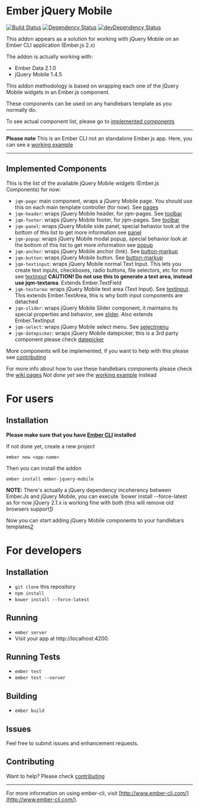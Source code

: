 # Ember jQuery Mobile
[![Build Status](https://travis-ci.org/albertogonper/ember-jquery-mobile.svg)](https://travis-ci.org/albertogonper/ember-jquery-mobile) [![Dependency Status](https://david-dm.org/albertogonper/ember-jquery-mobile.svg)](https://david-dm.org/albertogonper/ember-jquery-mobile) [![devDependency Status](https://david-dm.org/albertogonper/ember-jquery-mobile/dev-status.svg)](https://david-dm.org/albertogonper/ember-jquery-mobile#info=devDependencies)  

This addon appears as a solution for working with jQuery Mobile on an Ember CLI application (Ember.js 2.x)

The addon is actually working with:

* Ember Data 2.1.0
* jQuery Mobile 1.4.5

This addon methodology is based on wrapping each one of the jQuery Mobile widgets in an Ember.js component.

These components can be used on any handlebars template as you normally do.

To see actual component list, please go to [implemented components](#implemented-components)

***

**Please note** This is an Ember CLI not an standalone Ember.js app. Here, you can see a [working example](https://github.com/albertogonper/ember-jqm-example)

***

## Implemented Components

This is the list of the available jQuery Mobile widgets (Ember.js Components) for now:

* `jqm-page`: main component, wraps a jQuery Mobile page. You should use this on each main template controller (for now). See [pages](http://demos.jquerymobile.com/1.4.5/pages/)
* `jqm-header`: wraps jQuery Mobile header, for jqm-pages. See [toolbar](http://demos.jquerymobile.com/1.4.5/toolbar/#Markup)
* `jqm-footer`: wraps jQuery Mobile footer, for jqm-pages. See [toolbar](http://demos.jquerymobile.com/1.4.5/toolbar/#Markup)
* `jqm-panel`: wraps jQuery Mobile side panel, special behavior look at the bottom of this list to get more information see [panel](http://demos.jquerymobile.com/1.4.5/panel/)
* `jqm-popup`: wraps jQuery Mobile modal popup, special behavior look at the bottom of this list to get more information see [popup](http://demos.jquerymobile.com/1.4.5/popup/#Dialog)
* `jqm-anchor`: wraps jQuery Mobile anchor (link). See [button-markup](http://demos.jquerymobile.com/1.4.5/button-markup/)
* `jqm-button`: wraps jQuery Mobile button. See [button-markup](http://demos.jquerymobile.com/1.4.5/button-markup/)
* `jqm-textinput`: wraps jQuery Mobile normal Text Input. This lets you create text inputs, checkboxes, radio buttons, file selectors, etc for more see [textinput](http://demos.jquerymobile.com/1.4.5/textinput/) **CAUTION! Do not use this to generate a text area, instead use jqm-textarea**. Extends Ember.TextField
* `jqm-textarea`: wraps jQuery Mobile text area (Text Input). See [textinput](http://demos.jquerymobile.com/1.4.5/textinput/). This extends Ember.TextArea, this is why both input components are detached
* `jqm-slider`: wraps jQuery Mobile Slider component, it maintains its special properties and behavior, see [slider](http://demos.jquerymobile.com/1.4.5/slider/). Also extends Ember.TextInput
* `jqm-select`: wraps jQuery Mobile select menu. See [selectmenu](http://demos.jquerymobile.com/1.4.5/selectmenu/)
* `jqm-datepicker`: wraps jQuery Mobile datepicker, this is a 3rd party component please check [datepicker](http://demos.jquerymobile.com/1.4.5/datepicker/)

More components will be implemented, if you want to help with this please see [contributing](./CONTRIBUTING.md)

For more info about how to use these handlebars components please check the [wiki pages](https://github.com/albertogonper/ember-jquery-mobile/wiki) *Not done yet* see the [working example](https://github.com/albertogonper/ember-jqm-example) instead

# For users
## Installation

**Please make sure that you have [Ember CLI](http://www.ember-cli.com/user-guide/#getting-started) installed**

If not done yet, create a new project

    ember new <app-name>

Then you can install the addon

    ember install ember-jquery-mobile
    
**NOTE:** There's actually a jQuery dependency incoherency between Ember.Js and jQuery Mobile, you can execute `bower install --force-latest as for now jQuery 2.1.x is working fine with both (this will remove old browsers support[1](http://blog.jquery.com/2013/04/18/jquery-2-0-released/))

Now you can start adding jQuery Mobile components to your handlebars templates[2](#implemented-components)

# For developers
## Installation

* `git clone` this repository
* `npm install`
* `bower install --force-latest`

## Running

* `ember server`
* Visit your app at http://localhost:4200.

## Running Tests

* `ember test`
* `ember test --server`

## Building

* `ember build`

## Issues

Feel free to submit issues and enhancement requests.

## Contributing

Want to help? Please check [contributing](./CONTRIBUTING.md)

***

For more information on using ember-cli, visit [http://www.ember-cli.com/](http://www.ember-cli.com/).
